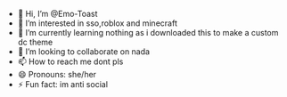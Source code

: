 - 👋 Hi, I’m @Emo-Toast
- 👀 I’m interested in sso,roblox and minecraft
- 🌱 I’m currently learning nothing as i downloaded this to make a custom dc theme
- 💞️ I’m looking to collaborate on nada
- 📫 How to reach me dont pls
- 😄 Pronouns: she/her
- ⚡ Fun fact: im anti social

<!---
Emo-Toast/Emo-Toast is a ✨ special ✨ repository because its `README.md` (this file) appears on your GitHub profile.
You can click the Preview link to take a look at your changes.
--->
